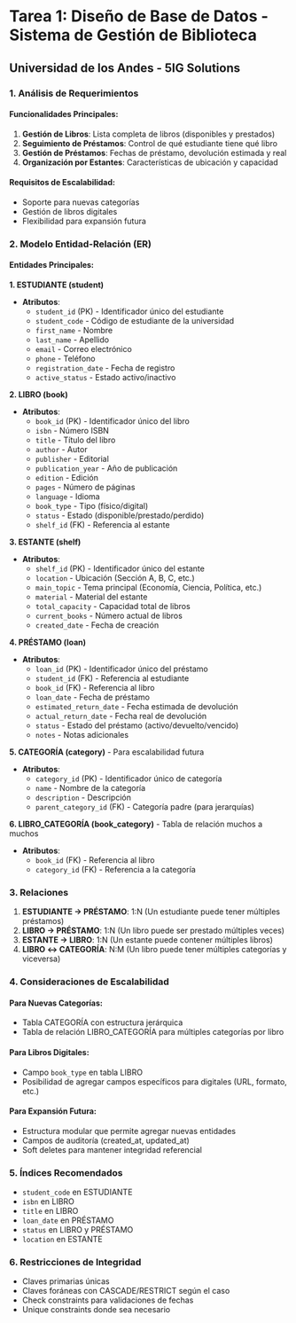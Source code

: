 # Tarea 1: Diseño de Base de Datos - Sistema de Gestión de Biblioteca
## Universidad de los Andes - 5IG Solutions

### 1. Análisis de Requerimientos

#### Funcionalidades Principales:
1. **Gestión de Libros**: Lista completa de libros (disponibles y prestados)
2. **Seguimiento de Préstamos**: Control de qué estudiante tiene qué libro
3. **Gestión de Préstamos**: Fechas de préstamo, devolución estimada y real
4. **Organización por Estantes**: Características de ubicación y capacidad

#### Requisitos de Escalabilidad:
- Soporte para nuevas categorías
- Gestión de libros digitales
- Flexibilidad para expansión futura

### 2. Modelo Entidad-Relación (ER)

#### Entidades Principales:

**1. ESTUDIANTE (student)**
- **Atributos**:
  - `student_id` (PK) - Identificador único del estudiante
  - `student_code` - Código de estudiante de la universidad
  - `first_name` - Nombre
  - `last_name` - Apellido
  - `email` - Correo electrónico
  - `phone` - Teléfono
  - `registration_date` - Fecha de registro
  - `active_status` - Estado activo/inactivo

**2. LIBRO (book)**
- **Atributos**:
  - `book_id` (PK) - Identificador único del libro
  - `isbn` - Número ISBN
  - `title` - Título del libro
  - `author` - Autor
  - `publisher` - Editorial
  - `publication_year` - Año de publicación
  - `edition` - Edición
  - `pages` - Número de páginas
  - `language` - Idioma
  - `book_type` - Tipo (físico/digital)
  - `status` - Estado (disponible/prestado/perdido)
  - `shelf_id` (FK) - Referencia al estante

**3. ESTANTE (shelf)**
- **Atributos**:
  - `shelf_id` (PK) - Identificador único del estante
  - `location` - Ubicación (Sección A, B, C, etc.)
  - `main_topic` - Tema principal (Economía, Ciencia, Política, etc.)
  - `material` - Material del estante
  - `total_capacity` - Capacidad total de libros
  - `current_books` - Número actual de libros
  - `created_date` - Fecha de creación

**4. PRÉSTAMO (loan)**
- **Atributos**:
  - `loan_id` (PK) - Identificador único del préstamo
  - `student_id` (FK) - Referencia al estudiante
  - `book_id` (FK) - Referencia al libro
  - `loan_date` - Fecha de préstamo
  - `estimated_return_date` - Fecha estimada de devolución
  - `actual_return_date` - Fecha real de devolución
  - `status` - Estado del préstamo (activo/devuelto/vencido)
  - `notes` - Notas adicionales

**5. CATEGORÍA (category)** - Para escalabilidad futura
- **Atributos**:
  - `category_id` (PK) - Identificador único de categoría
  - `name` - Nombre de la categoría
  - `description` - Descripción
  - `parent_category_id` (FK) - Categoría padre (para jerarquías)

**6. LIBRO_CATEGORÍA (book_category)** - Tabla de relación muchos a muchos
- **Atributos**:
  - `book_id` (FK) - Referencia al libro
  - `category_id` (FK) - Referencia a la categoría

### 3. Relaciones

1. **ESTUDIANTE → PRÉSTAMO**: 1:N (Un estudiante puede tener múltiples préstamos)
2. **LIBRO → PRÉSTAMO**: 1:N (Un libro puede ser prestado múltiples veces)
3. **ESTANTE → LIBRO**: 1:N (Un estante puede contener múltiples libros)
4. **LIBRO ↔ CATEGORÍA**: N:M (Un libro puede tener múltiples categorías y viceversa)

### 4. Consideraciones de Escalabilidad

#### Para Nuevas Categorías:
- Tabla CATEGORÍA con estructura jerárquica
- Tabla de relación LIBRO_CATEGORÍA para múltiples categorías por libro

#### Para Libros Digitales:
- Campo `book_type` en tabla LIBRO
- Posibilidad de agregar campos específicos para digitales (URL, formato, etc.)

#### Para Expansión Futura:
- Estructura modular que permite agregar nuevas entidades
- Campos de auditoría (created_at, updated_at)
- Soft deletes para mantener integridad referencial

### 5. Índices Recomendados

- `student_code` en ESTUDIANTE
- `isbn` en LIBRO
- `title` en LIBRO
- `loan_date` en PRÉSTAMO
- `status` en LIBRO y PRÉSTAMO
- `location` en ESTANTE

### 6. Restricciones de Integridad

- Claves primarias únicas
- Claves foráneas con CASCADE/RESTRICT según el caso
- Check constraints para validaciones de fechas
- Unique constraints donde sea necesario 